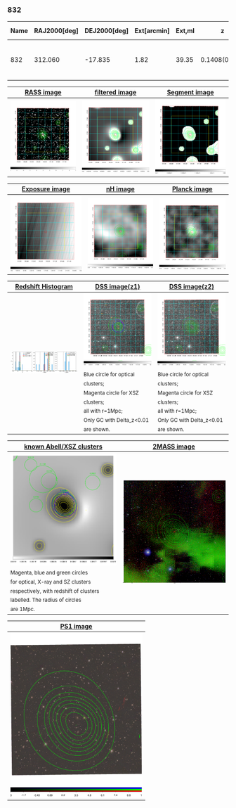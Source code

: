 <div STYLE="page-break-after: always;"></div>

### 832

|Name|RAJ2000[deg]|DEJ2000[deg] |Ext[arcmin]| Ext,ml | z | z_src| C|GC(XSZ,Delta_z<0.01)| GC(OPT,Delta_z<0.01)|GC| R_sig[arcmin] | R500[arcmin] | R500[Mpc]| CRsig[c/s] | CR500[c/s] |L500[1E44 erg/s]|F500[1E-12 erg/s/cm^2]| M500[1E14 Msun]|Tx[keV]|Cnt_sig|Beta|Rc[arcmin]|Comment|Alias|
|---|---|---|---|---|---|------|---|--------|---------|----------|---|---|---|---|---|---|---|---|---|---|---|---|---|---|
|832| 312.060| -17.835| 1.82| 39.35| 0.1408(0.007)| z1, z_xsz| B| MCXC, PSZ2, Tar| A, N, W| A, MCXC, N, PSZ2, Tar, W| 20.750| 7.764| 1.155| 0.380(0.086)| 0.345(0.078)| 3.438(0.393)| 6.487(0.741)| 5.03(0.28)| 6.06(0.21)| 92.1| 0.661(-0.072+0.107)| 2.780(-0.831+0.980)| -| k174|

|[RASS image](../image/832/832_img.pdf)|[filtered image](../image/832/832_fil.pdf)|[Segment image](../image/832/832_seg.pdf)|
|-------------------|--------------------|-------------------|
| <img src="../image/832/832_img.png" width="300">  | <img src="../image/832/832_fil.png" width="300">   | <img src="../image/832/832_seg.png" width="300">  |

|[Exposure image](../image/832/832_mex.pdf)| [nH image](../image/832/832_nh.pdf)| [Planck image](../image/832/832_p.pdf)|
|-------------------|--------------------|-------------------|
|<img src="../image/832/832_mex.png" width="300">   | <img src="../image/832/832_nh.png" width="300">    | <img src="../image/832/832_p.png" width="300"> |

|[Redshift Histogram](../image/832/832_zg.pdf) | [DSS image(z1)](../image/832/832_dss_z1.pdf)      |  [DSS image(z2)](../image/832/832_dss_z2.pdf)    |
|-------------------|--------------------|-------------------|
|<img src="../image/832/832_zg.png" width="300"> |<img src="../image/832/832_dss_z1.png" width="300"> <sub><br>Blue circle for optical clusters; <br>Magenta circle for XSZ clusters; <br>all with r=1Mpc; <br>Only GC with Delta_z<0.01 are shown. </sub>| <img src="../image/832/832_dss_z2.png" width="300"><sub><br>Blue circle for optical clusters; <br>Magenta circle for XSZ clusters; <br>all with r=1Mpc; <br>Only GC with Delta_z<0.01 are shown. </sub> |

|[known Abell/XSZ clusters](../image/832/832_gc.pdf) | [2MASS image](../image/832/832_2mass.pdf)      |
|-------------------|-------------------|
|<img src=../image/832/832_gc.png width="300"> <br><sub>Magenta, blue and green circles <br>for optical, X-ray and SZ clusters <br>respectively, with redshift of clusters <br>labelled. The radius of circles <br>are 1Mpc.</sub>|<img src="../image/832/832_2mass.png" width="300">  |

|[PS1 image](../image/832/832_ps1.pdf)            |
|-------------------|
| <img src="../image/832/832_ps1.pdf" width="300">  |
